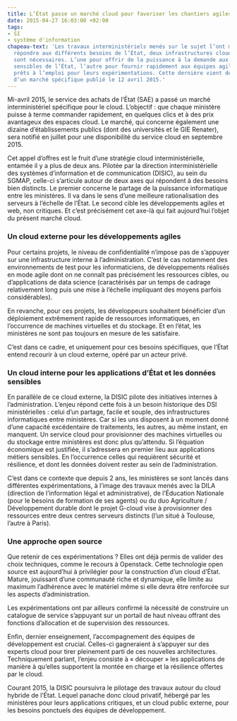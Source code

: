 ```yaml
---
title: L’État passe un marché cloud pour favoriser les chantiers agiles de l’administration
date: 2015-04-27 16:03:00 +02:00
tags:
- SI
- système d'information
chapeau-text: 'Les travaux interministériels menés sur le sujet l’ont montré : pour
  répondre aux différents besoins de l’État, deux infrastructures cloud distinctes
  sont nécessaires. L’une pour offrir de la puissance à la demande aux applications
  sensibles de l’État, l’autre pour fournir rapidement aux équipes agiles des espaces
  prêts à l’emploi pour leurs expérimentations. Cette dernière vient de faire l’objet
  d’un marché spécifique publié le 12 avril 2015.'
---
```


Mi-avril 2015, le service des achats de l’État (SAE) a passé un marché interministériel spécifique pour le cloud. L’objectif : que chaque ministère puisse à terme commander rapidement, en quelques clics et à des prix avantageux des espaces cloud. Le marché, qui concerne également une dizaine d’établissements publics (dont des universités et le GIE Renater), sera notifié en juillet pour une disponibilité du service cloud en septembre 2015.

Cet appel d’offres est le fruit d’une stratégie cloud interministérielle, entamée il y a plus de deux ans. Pilotée par la direction interministérielle des systèmes d’information et de communication (DISIC), au sein du SGMAP, celle-ci s’articule autour de deux axes qui répondent à des besoins bien distincts. Le premier concerne le partage de la puissance informatique entre les ministères. Il va dans le sens d’une meilleure rationalisation des serveurs à l’échelle de l’État. Le second cible les développements agiles et web, non critiques. Et c’est précisément cet axe-là qui fait aujourd’hui l’objet du présent marché cloud.

### Un cloud externe pour les développements agiles

Pour certains projets, le niveau de confidentialité n’impose pas de s’appuyer sur une infrastructure interne à l’administration. C’est le cas notamment des environnements de test pour les informaticiens, de développements réalisés en mode agile dont on ne connaît pas précisément les ressources cibles, ou d’applications de data science (caractérisés par un temps de cadrage relativement long puis une mise à l’échelle impliquant des moyens parfois considérables).

En revanche, pour ces projets, les développeurs souhaitent bénéficier d’un déploiement extrêmement rapide de ressources informatiques, en l’occurrence de machines virtuelles et du stockage. Et en l’état, les ministères ne sont pas toujours en mesure de les satisfaire.

C’est dans ce cadre, et uniquement pour ces besoins spécifiques, que l’État entend recourir à un cloud externe, opéré par un acteur privé.

### Un cloud interne pour les applications d’État et les données sensibles

En parallèle de ce cloud externe, la DISIC pilote des initiatives internes à l’administration. L’enjeu répond cette fois à un besoin historique des DSI ministérielles : celui d’un partage, facile et souple, des infrastructures informatiques entre ministères. Car si les uns disposent à un moment donné d’une capacité excédentaire de traitements, les autres, au même instant, en manquent. Un service cloud pour provisionner des machines virtuelles ou du stockage entre ministères est donc plus qu’attendu. Si l’équation économique est justifiée, il s’adressera en premier lieu aux applications métiers sensibles. En l’occurrence celles qui requièrent sécurité et résilience, et dont les données doivent rester au sein de l’administration.

C’est dans ce contexte que depuis 2 ans, les ministères se sont lancés dans différentes expérimentations, à l’image des travaux menés avec la DILA (direction de l’information légal et administrative), de l’Éducation Nationale (pour le besoins de formation de ses agents) ou du duo Agriculture / Développement durable dont le projet G-cloud vise à provisionner des ressources entre deux centres serveurs distincts (l’un situé à Toulouse, l’autre à Paris).

### Une approche open source

Que retenir de ces expérimentations ? Elles ont déjà permis de valider des choix techniques, comme le recours à Openstack. Cette technologie open source est aujourd’hui à privilégier pour la construction d’un cloud d’État. Mature, jouissant d’une communauté riche et dynamique, elle limite au maximum l’adhérence avec le matériel même si elle devra être renforcée sur les aspects d’administration.

Les expérimentations ont par ailleurs confirmé la nécessité de construire un catalogue de service s’appuyant sur un portail de haut niveau offrant des fonctions d’allocation et de supervision des ressources.

Enfin, dernier enseignement, l’accompagnement des équipes de développement est crucial. Celles-ci gagneraient à s’appuyer sur des experts cloud pour tirer pleinement parti de ces nouvelles architectures. Techniquement parlant, l’enjeu consiste à « découper » les applications de manière à qu’elles supportent la montée en charge et la résilience offertes par le cloud.

Courant 2015, la DISIC poursuivra le pilotage des travaux autour du cloud hybride de l’État. Lequel panache donc cloud privatif, hébergé par les ministères pour leurs applications critiques, et un cloud public externe, pour les besoins ponctuels des équipes de développement. 
